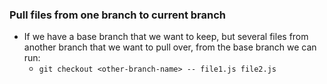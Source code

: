 
### Pull files from one branch to current branch
- If we have a base branch that we want to keep, but several files from another branch that we want to pull over, from the base branch we can run:
    - `git checkout <other-branch-name> -- file1.js file2.js`
